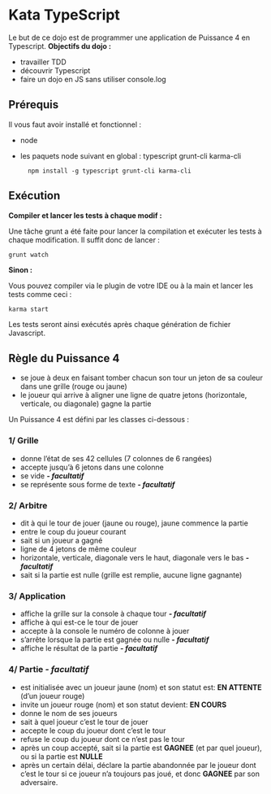 # Kata TypeScript

Le but de ce dojo est de programmer une application de Puissance 4 en Typescript.
__Objectifs du dojo :__

* travailler TDD
* découvrir Typescript
* faire un dojo en JS sans utiliser console.log

## Prérequis

Il vous faut avoir installé et fonctionnel :

* node
* les paquets node suivant en global : typescript grunt-cli karma-cli 

        npm install -g typescript grunt-cli karma-cli

 
## Exécution

__Compiler et lancer les tests à chaque modif :__

Une tâche grunt a été faite pour lancer la compilation et exécuter les tests à chaque modification.
Il suffit donc de lancer :

    grunt watch
    
__Sinon :__

Vous pouvez compiler via le plugin de votre IDE ou à la main et lancer les tests comme ceci :

    karma start
    
Les tests seront ainsi exécutés après chaque génération de fichier Javascript.

## Règle du Puissance 4

* se joue à deux en faisant tomber chacun son tour un jeton de sa couleur dans une grille (rouge ou jaune)
* le joueur qui arrive à aligner une ligne de quatre jetons (horizontale, verticale, ou diagonale) gagne la partie

Un Puissance 4 est défini par les classes ci-dessous :

### 1/ Grille

* donne l’état de ses 42 cellules (7 colonnes de 6 rangées)
* accepte jusqu’à 6 jetons dans une colonne
* se vide **_- facultatif_**
* se représente sous forme de texte **_- facultatif_**

### 2/ Arbitre

* dit à qui le tour de jouer (jaune ou rouge), jaune commence la partie
* entre le coup du joueur courant 
* sait si un joueur a gagné
 * ligne de 4 jetons de même couleur
 * horizontale, verticale, diagonale vers le haut, diagonale vers le bas **_- facultatif_**
* sait si la partie est nulle (grille est remplie, aucune ligne gagnante)

### 3/ Application

* affiche la grille sur la console à chaque tour **_- facultatif_**
* affiche à qui est-ce le tour de jouer
* accepte à la console le numéro de colonne à jouer
* s’arrête lorsque la partie est gagnée ou nulle **_- facultatif_**
* affiche le résultat de la partie **_- facultatif_**

### 4/ Partie  _- facultatif_

* est initialisée avec un joueur jaune (nom) et son statut est: **EN ATTENTE** (d’un joueur rouge)
* invite un joueur rouge (nom) et son statut devient: **EN COURS**
* donne le nom de ses joueurs
* sait à quel joueur c’est le tour de jouer
* accepte le coup du joueur dont c’est le tour
* refuse le coup du joueur dont ce n’est pas le tour
* après un coup accepté, sait si la partie est **GAGNEE** (et par quel joueur), ou si la partie est **NULLE**
* après un certain délai, déclare la partie abandonnée par le joueur dont c’est le tour si ce joueur n’a toujours pas joué, et donc **GAGNEE** par son adversaire.
